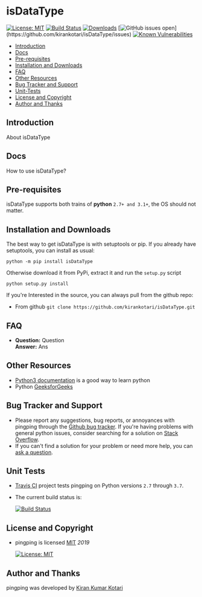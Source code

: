 # isDataType

[![License: MIT](https://img.shields.io/badge/License-MIT-yellow.svg)](https://opensource.org/licenses/MIT)
[![Build Status](https://travis-ci.org/network-tools/pingping.svg?branch=master)](https://travis-ci.org/kirankotari/isDataType)
[![Downloads](https://pepy.tech/badge/isDataType)](https://pepy.tech/project/isDataType)
[![GitHub issues open](https://img.shields.io/github/issues/kirankotari/isDataType.svg?)](https://github.com/kirankotari/isDataType/issues)
[![Known Vulnerabilities](https://snyk.io/test/github/kirankotari/isDataType/badge.svg?targetFile=requirements.txt)](https://snyk.io/test/github/kirankotari/isDataType?targetFile=requirements.txt)

- [Introduction](#introduction)
- [Docs](#docs)
- [Pre-requisites](#pre-requisites)
- [Installation and Downloads](#installation-and-downloads)
- [FAQ](#faq)
- [Other Resources](#other-resources)
- [Bug Tracker and Support](#bug-tracker-and-support)
- [Unit-Tests](#unit-tests)
- [License and Copyright](#license-and-copyright)
- [Author and Thanks](#author-and-thanks)

## Introduction

About isDataType

## Docs

How to use isDataType?

## Pre-requisites

isDataType supports both trains of **python** `2.7+ and 3.1+`, the OS should not matter.

## Installation and Downloads

The best way to get isDataType is with setuptools or pip. If you already have setuptools, you can install as usual:

`python -m pip install isDataType`

Otherwise download it from PyPi, extract it and run the `setup.py` script

`python setup.py install`

If you're Interested in the source, you can always pull from the github repo:

- From github `git clone https://github.com/kirankotari/isDataType.git`

## FAQ

- **Question:** Question  
 **Answer:** Ans  

## Other Resources

- [Python3 documentation](https://docs.python.org/3/) is a good way to learn python
- Python [GeeksforGeeks](https://www.geeksforgeeks.org/python-programming-language/)

## Bug Tracker and Support

- Please report any suggestions, bug reports, or annoyances with pingping through the [Github bug tracker](https://github.com/kirankotari/isDataType/issues). If you're having problems with general python issues, consider searching for a solution on [Stack Overflow](https://stackoverflow.com/search?q=).
- If you can't find a solution for your problem or need more help, you can [ask a question](https://stackoverflow.com/questions/ask).

## Unit Tests

- [Travis CI](https://travis-ci.org/kirankotari/isDataType/builds) project tests pingping on Python versions `2.7` through `3.7`.

- The current build status is:

   [![Build Status](https://travis-ci.org/kirankotari/isDataType.svg?branch=master)](https://travis-ci.org/kirankotari/isDataType)

## License and Copyright

- pingping is licensed [MIT](http://opensource.org/licenses/mit-license.php) *2019*

   [![License: MIT](https://img.shields.io/badge/License-MIT-yellow.svg)](https://opensource.org/licenses/MIT)

## Author and Thanks

pingping was developed by [Kiran Kumar Kotari](https://github.com/kirankotari)